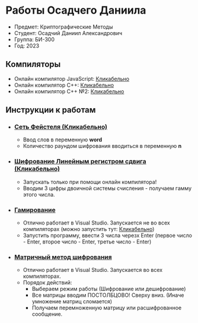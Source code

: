 # **Работы Осадчего Даниила**
* Предмет: Криптографические Методы
* Студент: Осадчий Даниил Александрович
* Группа: БИ-300
* Год: 2023

## Компиляторы
* Онлайн компилятор JavaScript: [Кликабельно](https://www.programiz.com/javascript/online-compiler/)
* Онлайн компилятор C++: [Кликабельно](https://www.programiz.com/cpp-programming/online-compiler/)
* Онлайн компилятор C++ №2: [Кликабельно](https://replit.com/languages/cpp)

## Инструкции к работам
* ### [Сеть Фейстеля (Кликабельно)](https://github.com/Garoika/shifrovanie/blob/main/%D0%A1%D0%B5%D1%82%D1%8C%20%D0%A4%D0%B5%D0%B9%D1%81%D1%82%D0%B8%D0%BB%D1%8F.js)
  + Ввод слов в переменную **__word__**
  + Количество раундом шифрования вводиться в переменную **__n__**

* ### [Шифрование Линейным регистром сдвига (Кликабельно)](https://github.com/Garoika/shifrovanie/blob/main/%D0%9B%D0%B8%D0%BD%D0%B5%D0%B9%D0%BD%D1%8B%D0%B9%20%D0%A0%D0%B5%D0%B3%D0%B8%D1%81%D1%82%D1%80%20%D1%81%D0%B4%D0%B2%D0%B8%D0%B3%D0%B0.js)
  + Запускать только при помощи онлайн компилятора!
  + Вводим 3 цифры двоичной системы счисления - получаем гамму этого числа.

* ### [Гамирование](https://github.com/Garoika/shifrovanie/blob/main/%D0%93%D0%B0%D0%BC%D0%B8%D1%80%D0%BE%D0%B2%D0%B0%D0%BD%D0%B8%D0%B5%20c%2B%2B.cpp)
  + Отлично работает в Visual Studio. Запускается не во всех компиляторах (можно запустить тут: [Кликабельно](https://replit.com/languages/cpp))
  + Запустить программу, ввести 3 числа черезх Enter (первое число - Enter, второе число - Enter, третье число - Enter)
  
* ### [Матричный метод шифрования](https://github.com/Garoika/shifrovanie/blob/main/%D0%9C%D0%B0%D1%82%D1%80%D0%B8%D1%87%D0%BD%D1%8B%D0%B9%20%D0%BC%D0%B5%D1%82%D0%BE%D0%B4%20%D1%88%D0%B8%D1%84%D1%80%D0%BE%D0%B2%D0%B0%D0%BD%D0%B8%D1%8F.cpp)
  + Отлично работает в Visual Studio. Запускается во всех компиляторах.
  + Порядок действий:
    - Выбераем режим работы (Шифрование или дешифрование)
    - Все матрицы вводим ПОСТОЛБЦОВО! Сверху вниз. (Иначе умножение матриц сломается)
    - Получаем перемноженную матрицу или расшифрованное сообщение.
